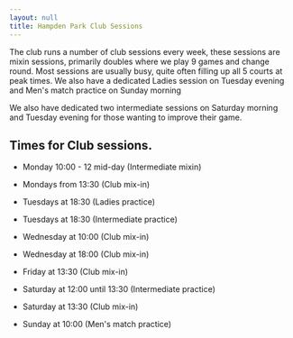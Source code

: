 ```yaml
---
layout: null
title: Hampden Park Club Sessions
---
```


 The club runs a number of club sessions every week, these sessions are mixin sessions, primarily doubles where we play 9 games and change round. Most sessions are usually busy, quite often filling up all 5 courts at peak times. We also have a dedicated Ladies session on Tuesday evening and Men's match practice on Sunday morning

 We also have dedicated two intermediate sessions on Saturday morning and Tuesday evening for those wanting to improve their game.

## Times for Club sessions.

* Monday 10:00 - 12 mid-day (Intermediate mixin) 

* Mondays from 13:30 (Club mix-in)

* Tuesdays at 18:30 (Ladies practice)

* Tuesdays at 18:30 (Intermediate practice)
        
* Wednesday at 10:00 (Club mix-in)

* Wednesday at 18:00  (Club mix-in)

* Friday at 13:30 (Club mix-in)

* Saturday at 12:00 until 13:30 (Intermediate practice)

* Saturday at 13:30 (Club mix-in)

* Sunday at 10:00 (Men's match practice)
